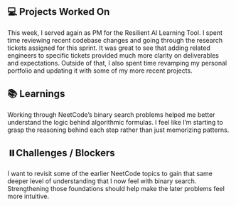 💻 Projects Worked On 
------------------------------------------------
This week, I served again as PM for the Resilient AI Learning Tool. I spent time reviewing recent codebase changes and going through the research tickets assigned for this sprint. It was great to see that adding related engineers to specific tickets provided much more clarity on deliverables and expectations. Outside of that, I also spent time revamping my personal portfolio and updating it with some of my more recent projects.

📚 Learnings
------------------------------------------------
Working through NeetCode’s binary search problems helped me better understand the logic behind algorithmic formulas. I feel like I’m starting to grasp the reasoning behind each step rather than just memorizing patterns.

⏸️Challenges / Blockers
------------------------------------------------
I want to revisit some of the earlier NeetCode topics to gain that same deeper level of understanding that I now feel with binary search. Strengthening those foundations should help make the later problems feel more intuitive.